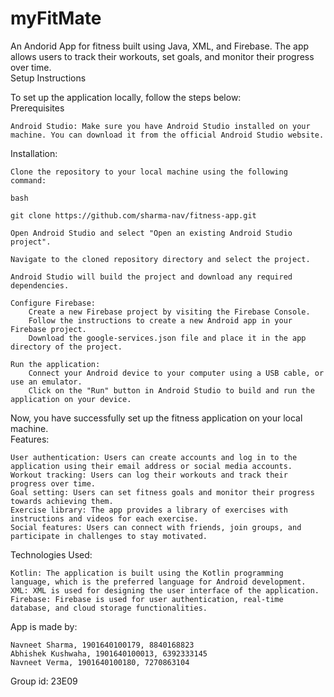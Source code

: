 # myFitMate
An Andorid App for fitness built using Java, XML, and Firebase. The app allows users to track their workouts, set goals, and monitor their progress over time.<br>
Setup Instructions

To set up the application locally, follow the steps below:<br>
Prerequisites

    Android Studio: Make sure you have Android Studio installed on your machine. You can download it from the official Android Studio website.

Installation:

    Clone the repository to your local machine using the following command:

    bash

    git clone https://github.com/sharma-nav/fitness-app.git

    Open Android Studio and select "Open an existing Android Studio project".

    Navigate to the cloned repository directory and select the project.

    Android Studio will build the project and download any required dependencies.

    Configure Firebase:
        Create a new Firebase project by visiting the Firebase Console.
        Follow the instructions to create a new Android app in your Firebase project.
        Download the google-services.json file and place it in the app directory of the project.

    Run the application:
        Connect your Android device to your computer using a USB cable, or use an emulator.
        Click on the "Run" button in Android Studio to build and run the application on your device.

Now, you have successfully set up the fitness application on your local machine.<br>
Features:

    User authentication: Users can create accounts and log in to the application using their email address or social media accounts.
    Workout tracking: Users can log their workouts and track their progress over time.
    Goal setting: Users can set fitness goals and monitor their progress towards achieving them.
    Exercise library: The app provides a library of exercises with instructions and videos for each exercise.
    Social features: Users can connect with friends, join groups, and participate in challenges to stay motivated.

Technologies Used:

    Kotlin: The application is built using the Kotlin programming language, which is the preferred language for Android development.
    XML: XML is used for designing the user interface of the application.
    Firebase: Firebase is used for user authentication, real-time database, and cloud storage functionalities.

App is made by:

    Navneet Sharma, 1901640100179, 8840168823
    Abhishek Kushwaha, 1901640100013, 6392333145
    Navneet Verma, 1901640100180, 7270863104
   
Group id: 23E09
